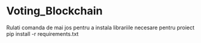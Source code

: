 # Voting_Blockchain
Rulati comanda de mai jos pentru a instala librariile necesare pentru proiect
pip install -r requirements.txt
